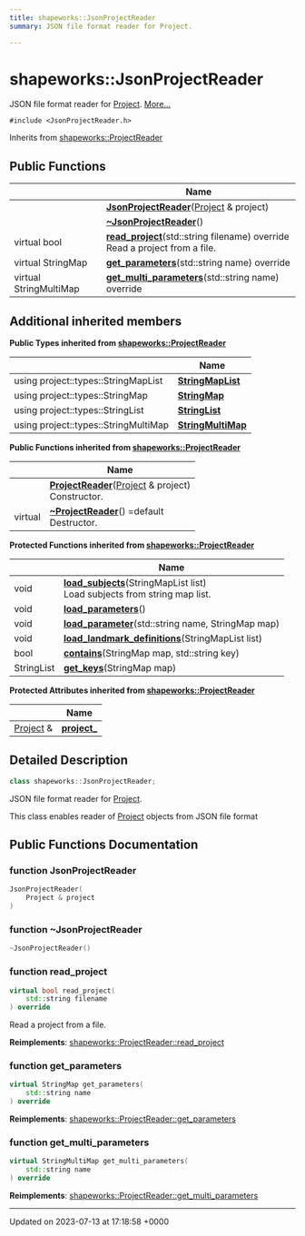 ```yaml
---
title: shapeworks::JsonProjectReader
summary: JSON file format reader for Project. 

---
```


# shapeworks::JsonProjectReader



JSON file format reader for [Project]().  [More...](#detailed-description)


`#include <JsonProjectReader.h>`

Inherits from [shapeworks::ProjectReader](../Classes/classshapeworks_1_1ProjectReader.md)

## Public Functions

|                | Name           |
| -------------- | -------------- |
| | **[JsonProjectReader](../Classes/classshapeworks_1_1JsonProjectReader.md#function-jsonprojectreader)**([Project](../Classes/classshapeworks_1_1Project.md) & project) |
| | **[~JsonProjectReader](../Classes/classshapeworks_1_1JsonProjectReader.md#function-~jsonprojectreader)**() |
| virtual bool | **[read_project](../Classes/classshapeworks_1_1JsonProjectReader.md#function-read-project)**(std::string filename) override<br>Read a project from a file.  |
| virtual StringMap | **[get_parameters](../Classes/classshapeworks_1_1JsonProjectReader.md#function-get-parameters)**(std::string name) override |
| virtual StringMultiMap | **[get_multi_parameters](../Classes/classshapeworks_1_1JsonProjectReader.md#function-get-multi-parameters)**(std::string name) override |

## Additional inherited members

**Public Types inherited from [shapeworks::ProjectReader](../Classes/classshapeworks_1_1ProjectReader.md)**

|                | Name           |
| -------------- | -------------- |
| using project::types::StringMapList | **[StringMapList](../Classes/classshapeworks_1_1ProjectReader.md#using-stringmaplist)**  |
| using project::types::StringMap | **[StringMap](../Classes/classshapeworks_1_1ProjectReader.md#using-stringmap)**  |
| using project::types::StringList | **[StringList](../Classes/classshapeworks_1_1ProjectReader.md#using-stringlist)**  |
| using project::types::StringMultiMap | **[StringMultiMap](../Classes/classshapeworks_1_1ProjectReader.md#using-stringmultimap)**  |

**Public Functions inherited from [shapeworks::ProjectReader](../Classes/classshapeworks_1_1ProjectReader.md)**

|                | Name           |
| -------------- | -------------- |
| | **[ProjectReader](../Classes/classshapeworks_1_1ProjectReader.md#function-projectreader)**([Project](../Classes/classshapeworks_1_1Project.md) & project)<br>Constructor.  |
| virtual | **[~ProjectReader](../Classes/classshapeworks_1_1ProjectReader.md#function-~projectreader)**() =default<br>Destructor.  |

**Protected Functions inherited from [shapeworks::ProjectReader](../Classes/classshapeworks_1_1ProjectReader.md)**

|                | Name           |
| -------------- | -------------- |
| void | **[load_subjects](../Classes/classshapeworks_1_1ProjectReader.md#function-load-subjects)**(StringMapList list)<br>Load subjects from string map list.  |
| void | **[load_parameters](../Classes/classshapeworks_1_1ProjectReader.md#function-load-parameters)**() |
| void | **[load_parameter](../Classes/classshapeworks_1_1ProjectReader.md#function-load-parameter)**(std::string name, StringMap map) |
| void | **[load_landmark_definitions](../Classes/classshapeworks_1_1ProjectReader.md#function-load-landmark-definitions)**(StringMapList list) |
| bool | **[contains](../Classes/classshapeworks_1_1ProjectReader.md#function-contains)**(StringMap map, std::string key) |
| StringList | **[get_keys](../Classes/classshapeworks_1_1ProjectReader.md#function-get-keys)**(StringMap map) |

**Protected Attributes inherited from [shapeworks::ProjectReader](../Classes/classshapeworks_1_1ProjectReader.md)**

|                | Name           |
| -------------- | -------------- |
| [Project](../Classes/classshapeworks_1_1Project.md) & | **[project_](../Classes/classshapeworks_1_1ProjectReader.md#variable-project-)**  |


## Detailed Description

```cpp
class shapeworks::JsonProjectReader;
```

JSON file format reader for [Project](). 

This class enables reader of [Project](../Classes/classshapeworks_1_1Project.md) objects from JSON file format 

## Public Functions Documentation

### function JsonProjectReader

```cpp
JsonProjectReader(
    Project & project
)
```


### function ~JsonProjectReader

```cpp
~JsonProjectReader()
```


### function read_project

```cpp
virtual bool read_project(
    std::string filename
) override
```

Read a project from a file. 

**Reimplements**: [shapeworks::ProjectReader::read_project](../Classes/classshapeworks_1_1ProjectReader.md#function-read-project)


### function get_parameters

```cpp
virtual StringMap get_parameters(
    std::string name
) override
```


**Reimplements**: [shapeworks::ProjectReader::get_parameters](../Classes/classshapeworks_1_1ProjectReader.md#function-get-parameters)


### function get_multi_parameters

```cpp
virtual StringMultiMap get_multi_parameters(
    std::string name
) override
```


**Reimplements**: [shapeworks::ProjectReader::get_multi_parameters](../Classes/classshapeworks_1_1ProjectReader.md#function-get-multi-parameters)


-------------------------------

Updated on 2023-07-13 at 17:18:58 +0000